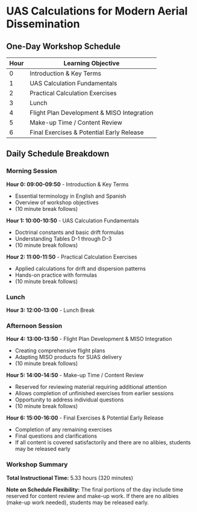 # UAS Calculations for Modern Aerial Dissemination

## One-Day Workshop Schedule

| Hour | Learning Objective                            |
| ---- | --------------------------------------------- |
| 0    | Introduction & Key Terms                      |
| 1    | UAS Calculation Fundamentals                  |
| 2    | Practical Calculation Exercises               |
| 3    | Lunch                                         |
| 4    | Flight Plan Development & MISO Integration    |
| 5    | Make-up Time / Content Review                 |
| 6    | Final Exercises & Potential Early Release     |


## Daily Schedule Breakdown

### Morning Session

**Hour 0: 09:00-09:50** - Introduction & Key Terms 
- Essential terminology in English and Spanish
- Overview of workshop objectives
- (10 minute break follows)

**Hour 1: 10:00-10:50** - UAS Calculation Fundamentals
- Doctrinal constants and basic drift formulas
- Understanding Tables D-1 through D-3
- (10 minute break follows)

**Hour 2: 11:00-11:50** - Practical Calculation Exercises
- Applied calculations for drift and dispersion patterns
- Hands-on practice with formulas
- (10 minute break follows)


### Lunch

**Hour 3: 12:00-13:00** - Lunch Break


### Afternoon Session

**Hour 4: 13:00-13:50** - Flight Plan Development & MISO Integration
- Creating comprehensive flight plans
- Adapting MISO products for SUAS delivery
- (10 minute break follows)

**Hour 5: 14:00-14:50** - Make-up Time / Content Review
- Reserved for reviewing material requiring additional attention
- Allows completion of unfinished exercises from earlier sessions
- Opportunity to address individual questions
- (10 minute break follows)

**Hour 6: 15:00-16:00** - Final Exercises & Potential Early Release
- Completion of any remaining exercises
- Final questions and clarifications
- If all content is covered satisfactorily and there are no alibies, students may be released early


### Workshop Summary

**Total Instructional Time:** 5.33 hours (320 minutes)

**Note on Schedule Flexibility:** The final portions of the day include time reserved for content review and make-up work. If there are no alibies (make-up work needed), students may be released early.
